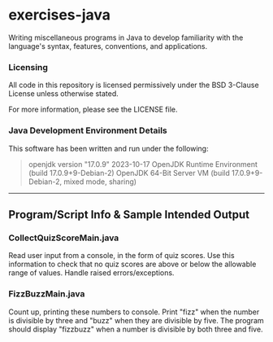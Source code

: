# exercises-java

Writing miscellaneous programs in Java to develop familiarity with the language's syntax, features, conventions, and applications.

### Licensing

All code in this repository is licensed permissively under the BSD 3-Clause License unless otherwise stated. 

For more information, please see the LICENSE file.

### Java Development Environment Details

This software has been written and run under the following:

> openjdk version "17.0.9" 2023-10-17
> OpenJDK Runtime Environment (build 17.0.9+9-Debian-2)
> OpenJDK 64-Bit Server VM (build 17.0.9+9-Debian-2, mixed mode, sharing)

----

## Program/Script Info & Sample Intended Output

### CollectQuizScoreMain.java

Read user input from a console, in the form of quiz scores. Use this information to check that no quiz scores are above or below the allowable range of values. Handle raised errors/exceptions.

### FizzBuzzMain.java

Count up, printing these numbers to console. Print "fizz" when the number is divisible by three and "buzz" when they are divisible by five. The program should display "fizzbuzz" when a number is divisible by both three and five.
